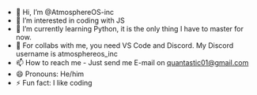 - 👋 Hi, I’m @AtmosphereOS-inc
- 👀 I’m interested in coding with JS
- 🌱 I’m currently learning Python, it is the only thing I have to master for now.
- 💞️ For collabs with me, you need VS Code and Discord. My Discord username is atmosphereos_inc 
- 📫 How to reach me - Just send me E-mail on quantastic01@gmail.com
- 😄 Pronouns: He/him
- ⚡ Fun fact: I like coding

